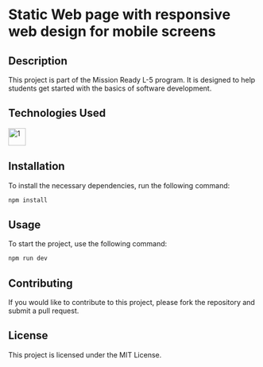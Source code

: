 # Static Web page with responsive web design for mobile screens

## Description
This project is part of the Mission Ready L-5 program. It is designed to help students get started with the basics of software development.

## Technologies Used
  <img height=35 src="https://go-skill-icons.vercel.app/api/icons?i=react,materialui" alt="1">

## Installation
To install the necessary dependencies, run the following command:
```bash
npm install
```

## Usage
To start the project, use the following command:
```bash
npm run dev
```

## Contributing
If you would like to contribute to this project, please fork the repository and submit a pull request.

## License
This project is licensed under the MIT License.

